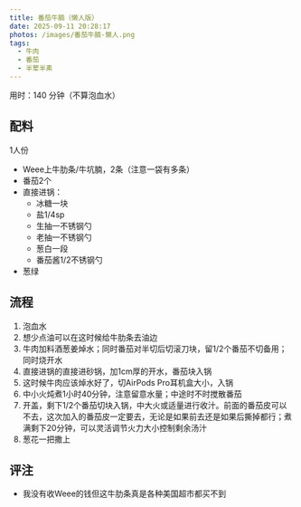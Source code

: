```yaml
---
title: 番茄牛腩（懒人版）
date: 2025-09-11 20:28:17
photos: /images/番茄牛腩-懒人.png
tags:
  - 牛肉
  - 番茄
  - 半荤半素
---
```


用时：140 分钟（不算泡血水）

## 配料

1人份

- Weee上牛肋条/牛坑腩，2条（注意一袋有多条）
- 番茄2个
- 直接进锅：
  - 冰糖一块
  - 盐1/4sp
  - 生抽一不锈钢勺
  - 老抽一不锈钢勺
  - 葱白一段
  - 番茄酱1/2不锈钢勺
- 葱绿

<!--more-->

## 流程

1. 泡血水
2. 想少点油可以在这时候给牛肋条去油边
3. 牛肉加料酒葱姜焯水；同时番茄对半切后切滚刀块，留1/2个番茄不切备用；同时烧开水
4. 直接进锅的直接进砂锅，加1cm厚的开水，番茄块入锅
5. 这时候牛肉应该焯水好了，切AirPods Pro耳机盒大小，入锅
6. 中小火炖煮1小时40分钟，注意留意水量；中途时不时搅散番茄
7. 开盖，剩下1/2个番茄切块入锅，中大火或适量进行收汁。前面的番茄皮可以不去，这次加入的番茄皮一定要去，无论是如果前去还是如果后撕掉都行；煮满剩下20分钟，可以灵活调节火力大小控制剩余汤汁
8. 葱花一把撒上

## 评注

- 我没有收Weee的钱但这牛肋条真是各种美国超市都买不到
